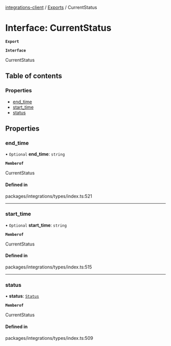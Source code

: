 [integrations-client](../README.md) / [Exports](../modules.md) / CurrentStatus

# Interface: CurrentStatus

**`Export`**

**`Interface`**

CurrentStatus

## Table of contents

### Properties

- [end\_time](CurrentStatus.md#end_time)
- [start\_time](CurrentStatus.md#start_time)
- [status](CurrentStatus.md#status)

## Properties

### end\_time

• `Optional` **end\_time**: `string`

**`Memberof`**

CurrentStatus

#### Defined in

packages/integrations/types/index.ts:521

___

### start\_time

• `Optional` **start\_time**: `string`

**`Memberof`**

CurrentStatus

#### Defined in

packages/integrations/types/index.ts:515

___

### status

• **status**: [`Status`](../enums/Status.md)

**`Memberof`**

CurrentStatus

#### Defined in

packages/integrations/types/index.ts:509
